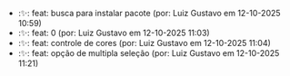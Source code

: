 - :✨: feat: busca para instalar pacote (por: Luiz Gustavo em 12-10-2025 10:59)
- :✨: feat: 0 (por: Luiz Gustavo em 12-10-2025 11:03)
- :✨: feat: controle de cores (por: Luiz Gustavo em 12-10-2025 11:04)
- :✨: feat: opção de multipla seleção (por: Luiz Gustavo em 12-10-2025 11:21)
